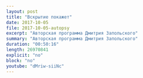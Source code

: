 ```yaml
---
layout: post
title: "Вскрытие покажет"
date: 2017-10-05
file: 2017-10-05-autopsy
excerpt: "Авторская программа Дмитрия Запольского"
summary: "Авторская программа Дмитрия Запольского"
duration: "00:50:16"
length: 26970841
explicit: "no"
block: "no"
youtube: "dMriw-siiNc"
---
```

